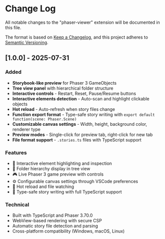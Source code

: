 # Change Log

All notable changes to the "phaser-viewer" extension will be documented in this file.

The format is based on [Keep a Changelog](https://keepachangelog.com/en/1.0.0/),
and this project adheres to [Semantic Versioning](https://semver.org/spec/v2.0.0.html).

## [1.0.0] - 2025-07-31

### Added
- **Storybook-like preview** for Phaser 3 GameObjects
- **Tree view panel** with hierarchical folder structure
- **Interactive controls** - Restart, Reset, Pause/Resume buttons
- **Interactive elements detection** - Auto-scan and highlight clickable objects
- **Hot reload** - Auto-refresh when story files change
- **Function export format** - Type-safe story writing with `export default function(scene: Phaser.Scene)`
- **Customizable canvas settings** - Width, height, background color, renderer type
- **Preview modes** - Single-click for preview tab, right-click for new tab
- **File format support** - `.stories.ts` files with TypeScript support

### Features
- 🎯 Interactive element highlighting and inspection
- 📁 Folder hierarchy display in tree view
- 🎮 Live Phaser 3 game preview with controls
- ⚙️ Configurable canvas settings through VSCode preferences
- 🔄 Hot reload and file watching
- 📝 Type-safe story writing with full TypeScript support

### Technical
- Built with TypeScript and Phaser 3.70.0
- WebView-based rendering with secure CSP
- Automatic story file detection and parsing
- Cross-platform compatibility (Windows, macOS, Linux)